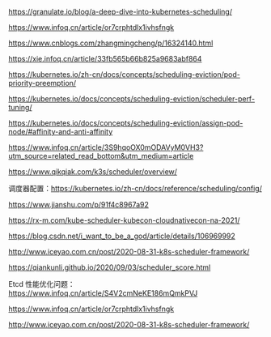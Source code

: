 https://granulate.io/blog/a-deep-dive-into-kubernetes-scheduling/

https://www.infoq.cn/article/or7crphtdlx1ivhsfngk

https://www.cnblogs.com/zhangmingcheng/p/16324140.html

https://xie.infoq.cn/article/33fb565b66b825a9683abf864

https://kubernetes.io/zh-cn/docs/concepts/scheduling-eviction/pod-priority-preemption/

https://kubernetes.io/docs/concepts/scheduling-eviction/scheduler-perf-tuning/

https://kubernetes.io/docs/concepts/scheduling-eviction/assign-pod-node/#affinity-and-anti-affinity

https://www.infoq.cn/article/3S9hqoOX0mODAVyM0VH3?utm_source=related_read_bottom&utm_medium=article

https://www.qikqiak.com/k3s/scheduler/overview/

调度器配置：https://kubernetes.io/zh-cn/docs/reference/scheduling/config/

https://www.jianshu.com/p/91f4c8967a92

https://rx-m.com/kube-scheduler-kubecon-cloudnativecon-na-2021/

https://blog.csdn.net/i_want_to_be_a_god/article/details/106969992

http://www.iceyao.com.cn/post/2020-08-31-k8s-scheduler-framework/

https://qiankunli.github.io/2020/09/03/scheduler_score.html



Etcd 性能优化问题：https://www.infoq.cn/article/S4V2cmNeKE186mQmkPVJ

https://www.infoq.cn/article/or7crphtdlx1ivhsfngk

http://www.iceyao.com.cn/post/2020-08-31-k8s-scheduler-framework/

